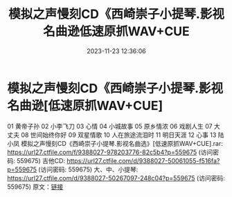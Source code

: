 ﻿---
title: 模拟之声慢刻CD《西崎崇子小提琴.影视名曲逊低速原抓WAV+CUE
date: 2023-11-23 12:36:06
categories: 古典音乐、新世纪、纯音雅乐
tags: 纯音雅乐
---
# 模拟之声慢刻CD《西崎崇子小提琴.影视名曲逊[低速原抓WAV+CUE]

01 黄帝子孙
02 小李飞刀
03 心情
04 小城故事
05 原乡情浓
06 戏剧人生
07 大丈夫
08 世间始终你好
09 双星情歌
10 人在旅途流泪时
11 明日天涯
12 心事
13 陆小凤
模拟之声慢刻CD《西崎崇子小提琴.影视名曲选》[低速原抓WAV+CUE].rar: https://url27.ctfile.com/f/9388027-978203776-82c5b4?p=559675
(访问密码: 559675)
吉他CD: https://url27.ctfile.com/d/9388027-50061055-f516fa?p=559675
(访问密码: 559675)
大、中、小提琴: https://url27.ctfile.com/d/9388027-50267097-248c04?p=559675
(访问密码: 559675)
原文：[链接](https://blog.sina.com.cn/s/blog_1647c7e76010313tk.html)